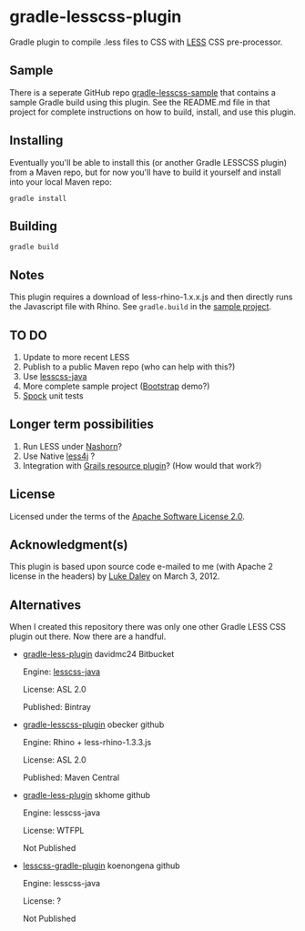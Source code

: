 gradle-lesscss-plugin
=====================
Gradle plugin to compile .less files to CSS with [LESS](http://lesscss.org) CSS pre-processor.

Sample
------
There is a seperate GitHub repo [gradle-lesscss-sample](https://github.com/msgilligan/gradle-lesscss-sample) that contains a sample Gradle build using this plugin.  See the README.md file in that project for complete instructions on how to build, install, and use this plugin.

Installing
----------
Eventually you'll be able to install this (or another Gradle LESSCSS plugin) from a Maven repo, but for now you'll have to build it yourself and install into your local Maven repo:

    gradle install

Building
--------
    gradle build
    
Notes
-----
This plugin requires a download of less-rhino-1.x.x.js and then directly runs the Javascript file with Rhino.  See `gradle.build` in the [sample project](https://github.com/msgilligan/gradle-lesscss-sample).

TO DO
-----
1. Update to more recent LESS
1. Publish to a public Maven repo (who can help with this?)
1. Use [lesscss-java](https://github.com/marceloverdijk/lesscss-java)
1. More complete sample project ([Bootstrap](http://twitter.github.com/bootstrap/) demo?)
1. [Spock](http://code.google.com/p/spock/) unit tests

Longer term possibilities
--------------------------
1. Run LESS under [Nashorn](http://openjdk.java.net/projects/nashorn/)?
1. Use Native [less4j](https://github.com/SomMeri/less4j) ?
1. Integration with [Grails resource plugin](http://grails.org/plugin/resources)?  (How would that work?)

License
-------
Licensed under the terms of the [Apache Software License 2.0](http://www.apache.org/licenses/LICENSE-2.0).

Acknowledgment(s)
-----------------
This plugin is based upon source code e-mailed to me (with Apache 2 license in the headers) by [Luke Daley](https://github.com/alkemist) on March 3, 2012.

Alternatives
------------
When I created this repository there was only one other Gradle LESS CSS plugin out there.  Now there are a handful.

* [gradle-less-plugin](https://bitbucket.org/davidmc24/gradle-less-plugin/) davidmc24 Bitbucket

    Engine: [lesscss-java](https://github.com//lesscss-gradle-plugin)

    License: ASL 2.0

    Published: Bintray

* [gradle-lesscss-plugin](https://github.com/obecker/gradle-lesscss-plugin) obecker github

    Engine: Rhino + less-rhino-1.3.3.js

    License: ASL 2.0

    Published: Maven Central

* [gradle-less-plugin](https://github.com/skhome/gradle-less-plugin) skhome github

    Engine: lesscss-java

    License: WTFPL

    Not Published

* [lesscss-gradle-plugin](https://github.com/koenongena/lesscss-gradle-plugin) koenongena github

    Engine: lesscss-java

    License: ?

    Not Published


